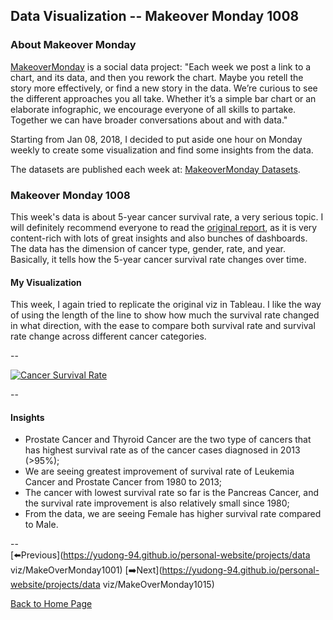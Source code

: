 <head>
  <!-- Global site tag (gtag.js) - Google Analytics -->
<script async src="https://www.googletagmanager.com/gtag/js?id=UA-112502179-1"></script>
<script>
  window.dataLayer = window.dataLayer || [];
  function gtag(){dataLayer.push(arguments);}
  gtag('js', new Date());

  gtag('config', 'UA-112502179-1');
</script>
</head>


## Data Visualization -- Makeover Monday 1008

### About Makeover Monday

[MakeoverMonday](http://www.makeovermonday.co.uk/) is a social data project:
"Each week we post a link to a chart, and its data, and then you rework the chart.
Maybe you retell the story more effectively, or find a new story in the data.
We’re curious to see the different approaches you all take. Whether it’s a simple bar chart or an elaborate infographic, we encourage everyone of all skills to partake.
Together we can have broader conversations about and with data."

Starting from Jan 08, 2018, I decided to put aside one hour on Monday weekly to create some visualization and find some insights from the data.

The datasets are published each week at: [MakeoverMonday Datasets](http://www.makeovermonday.co.uk/data/).

### Makeover Monday 1008

This week's data is about 5-year cancer survival rate, a very serious topic. I will definitely recommend everyone to read the [original report](https://ourworldindata.org/cancer), as it is very content-rich with lots of great insights and also bunches of dashboards.  
The data has the dimension of cancer type, gender, rate, and year. Basically, it tells how the 5-year cancer survival rate changes over time.  

#### My Visualization

This week, I again tried to replicate the original viz in Tableau. I like the way of using the length of the line to show how much the survival rate changed in what direction, with the ease to compare both survival rate and survival rate change across different cancer categories.    


--  
<div class='tableauPlaceholder' id='viz1539048615249' style='position: relative'>
<noscript><a href='#'>
  <img alt='Cancer Survival Rate ' src='https:&#47;&#47;public.tableau.com&#47;static&#47;images&#47;Ma&#47;MakeOverMonday1008&#47;CancerSurvivalRate&#47;1_rss.png' style='border: none' />
</a></noscript>
<object class='tableauViz'  style='display:none;'>
  <param name='host_url' value='https%3A%2F%2Fpublic.tableau.com%2F' />
  <param name='embed_code_version' value='3' />
  <param name='site_root' value='' />
  <param name='name' value='MakeOverMonday1008&#47;CancerSurvivalRate' />
  <param name='tabs' value='no' />
  <param name='toolbar' value='yes' />
  <param name='static_image' value='https:&#47;&#47;public.tableau.com&#47;static&#47;images&#47;Ma&#47;MakeOverMonday1008&#47;CancerSurvivalRate&#47;1.png' />
  <param name='animate_transition' value='yes' />
  <param name='display_static_image' value='yes' />
  <param name='display_spinner' value='yes' />
  <param name='display_overlay' value='yes' />
  <param name='display_count' value='yes' />
</object></div>          
<script type='text/javascript'>           
  var divElement = document.getElementById('viz1539048615249');    
  var vizElement = divElement.getElementsByTagName('object')[0];     
  vizElement.style.width='800px';vizElement.style.height='827px';        
  var scriptElement = document.createElement('script');           
  scriptElement.src = 'https://public.tableau.com/javascripts/api/viz_v1.js';        
  vizElement.parentNode.insertBefore(scriptElement, vizElement);            
</script>  


--  

#### Insights
* Prostate Cancer and Thyroid Cancer are the two type of cancers that has highest survival rate as of the cancer cases diagnosed in 2013 (>95%);  
* We are seeing greatest improvement of survival rate of Leukemia Cancer and Prostate Cancer from 1980 to 2013;  
* The cancer with lowest survival rate so far is the Pancreas Cancer, and the survival rate improvement is also relatively small since 1980;  
* From the data, we are seeing Female has higher survival rate compared to Male.  


--  
[⬅️Previous](https://yudong-94.github.io/personal-website/projects/data viz/MakeOverMonday1001) [➡️Next](https://yudong-94.github.io/personal-website/projects/data viz/MakeOverMonday1015)  

[Back to Home Page](https://yudong-94.github.io/personal-website/)

